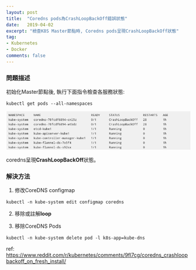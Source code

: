 ```yaml
---
layout: post
title:  "Coredns pods為CrashLoopBackOff錯誤狀態"
date:   2019-04-02
excerpt: "檢查K8S Master節點時, Coredns pods呈現CrashLoopBackOff狀態"
tag:
- Kubernetes
- Docker 
comments: false
---
```


### 問題描述

初始化Master節點後, 執行下面指令檢查各服務狀態:

```
kubectl get pods --all-namespaces
```

![alt text](https://github.com/kisekitw/kisekitw.github.io/blob/master/assets/img/1080402/pods_error_status.png?raw=true "pods error status")

coredns呈現**CrashLoopBackOff**狀態。

### 解決方法

1. 修改CoreDNS configmap

```
kubectl -n kube-system edit configmap coredns 
```
2. 移除或註解**loop**

3. 移除CoreDNS Pods

```
kubectl -n kube-system delete pod -l k8s-app=kube-dns 
```

ref: https://www.reddit.com/r/kubernetes/comments/9fl7cg/coredns_crashloopbackoff_on_fresh_install/


